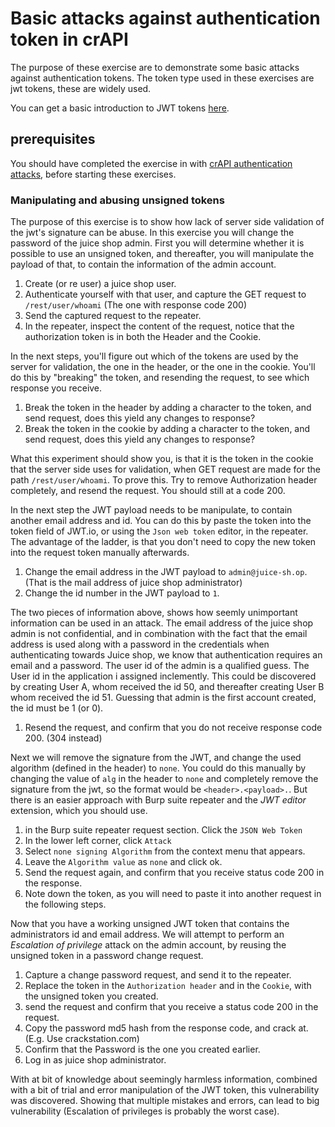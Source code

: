 # Basic attacks against authentication token in crAPI
The purpose of these exercise are to demonstrate some basic attacks against authentication tokens.
The token type used in these exercises are jwt tokens, these are widely used.

You can get a basic introduction to JWT tokens [here](https://auth0.com/docs/secure/tokens/json-web-tokens).

## prerequisites
You should have completed the exercise in with [crAPI authentication attacks](../crAPI/6_Basic_Token_Attacks.md),
before starting these exercises.

### Manipulating and abusing unsigned tokens
The purpose of this exercise is to show how lack of server side validation of the jwt's
signature can be abuse. In this exercise you will change the password of the juice shop admin.
First you will determine whether it is possible to use an unsigned token, and thereafter,
you will manipulate the payload of that, to contain the information of the admin account.


1. Create (or re user) a juice shop user.
2. Authenticate yourself with that user, and capture the GET request to `/rest/user/whoami` (The one with response code 200)
3. Send the captured request to the repeater.
4. In the repeater, inspect the content of the request, notice that the authorization token is in both the Header and the Cookie.
  
In the next steps, you'll figure out which of the tokens are used by the server for validation, the one in the header,
or the one in the cookie. You'll do this by "breaking" the token, and resending the request, to see which response you receive.

1. Break the token in the header by adding a character to the token, and send request, does this yield any changes to response?
2. Break the token in the cookie by adding a character to the token, and send request, does this yield any changes to response?
  
What this experiment should show you, is that it is the token in the cookie that the server side uses for validation, when 
GET request are made for the path `/rest/user/whoami`. To prove this. Try to remove Authorization header completely, and resend
the request. You should still at a code 200.
  
In the next step the JWT payload needs to be manipulate, to contain another email  address and id.
You can do this by paste the token into the token field of JWT.io, or using the `Json web token` editor,
in the repeater. The advantage of the ladder, is that you don't need to copy the new token into the request
token manually afterwards.

1. Change the email address in the JWT payload to `admin@juice-sh.op`. (That is the mail address of juice shop administrator)
2. Change the id number in the JWT payload to `1`.
  
The two pieces of information above, shows how seemly unimportant information can be used in an attack. The email address of the juice shop
admin is not confidential, and in combination with the fact that the email address is used along with a password in the credentials when
authenticating towards Juice shop, we know that authentication requires an email and a password.
The user id of the admin is a qualified guess. The User id in the application i assigned inclemently. This could be discovered by creating User A, whom
received the id 50, and thereafter creating User B whom received the id 51. Guessing that admin is the first account created, the id must be 1 (or 0).

1. Resend the request, and confirm that you do not receive response code 200. (304 instead)

Next we will remove the signature from the JWT, and change the used algorithm (defined in the header) to `none`. 
You could do this manually by changing the value of `alg` in the header to `none` and completely remove the signature
from the jwt, so the format would be `<header>.<payload>.`. But there is an easier approach with Burp suite repeater
and the _JWT editor_ extension, which you should use.

1. in the Burp suite repeater request section. Click the `JSON Web Token` 
2. In the lower left corner, click `Attack`
3. Select `none signing Algorithm` from the context menu that appears.
4. Leave the `Algorithm value` as `none` and click ok.
5. Send the request again, and confirm that you receive status code 200 in the response.
6. Note down the token, as you will need to paste it into another request in the following steps.

Now that you have a working unsigned JWT token that contains the administrators id and email address. We will attempt to
perform an _Escalation of privilege_ attack on the admin account, by reusing the unsigned token in a password change request.

1. Capture a change password request, and send it to the repeater.
2. Replace the token in the `Authorization header` and in the `Cookie`, with the unsigned token you created.
3. send the request and confirm that you receive a status code 200 in the request.
4. Copy the password md5 hash from the response code, and crack at. (E.g. Use crackstation.com)
5. Confirm that the Password is the one you created earlier.
6. Log in as juice shop administrator.

With at bit of knowledge about seemingly harmless information, combined with a bit of trial and error manipulation of the JWT token,
this vulnerability was discovered. Showing that multiple mistakes and errors, can lead to big vulnerability (Escalation of privileges is probably the worst case).




